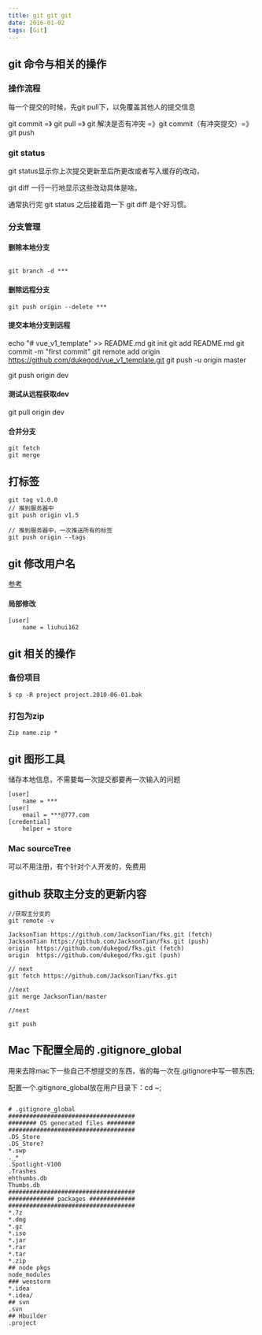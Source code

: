 ```yaml
---
title: git git git
date: 2016-01-02
tags: [Git]
---
```

## git 命令与相关的操作

### 操作流程
每一个提交的时候，先git pull下，以免覆盖其他人的提交信息

git commit =》 git pull =》 git 解决是否有冲突 =》git commit（有冲突提交）=》git push

<!--more-->

### git status

git status显示你上次提交更新至后所更改或者写入缓存的改动，

git diff 一行一行地显示这些改动具体是啥。

通常执行完 git status 之后接着跑一下 git diff 是个好习惯。

### 分支管理

#### 删除本地分支

```

git branch -d ***

```
#### 删除远程分支

```
git push origin --delete ***
```

#### 提交本地分支到远程

echo "# vue_v1_template" >> README.md
git init
git add README.md
git commit -m "first commit"
git remote add origin https://github.com/dukegod/vue_v1_template.git
git push -u origin master

git push origin dev

#### 测试从远程获取dev

git pull origin dev



#### 合并分支

```
git fetch
git merge
```

## 打标签

```
git tag v1.0.0
// 推到服务器中
git push origin v1.5

// 推到服务器中，一次推送所有的标签
git push origin --tags

```

## git 修改用户名

[参考](http://blog.chinaunix.net/uid-26997997-id-3231891.html)

#### 局部修改

```
[user]
	name = liuhui162
```

## git 相关的操作

### 备份项目

```
$ cp -R project project.2010-06-01.bak
```

### 打包为zip

```
Zip name.zip *
```

## git 图形工具

储存本地信息，不需要每一次提交都要再一次输入的问题

```
[user]
	name = ***
[user]
	email = ***@777.com
[credential]
	helper = store
```

### Mac sourceTree

可以不用注册，有个针对个人开发的，免费用

## github 获取主分支的更新内容

```
//获取主分支的
git remote -v

JacksonTian	https://github.com/JacksonTian/fks.git (fetch)
JacksonTian	https://github.com/JacksonTian/fks.git (push)
origin	https://github.com/dukegod/fks.git (fetch)
origin	https://github.com/dukegod/fks.git (push)

// next
git fetch https://github.com/JacksonTian/fks.git

//next
git merge JacksonTian/master

//next

git push
```

## Mac 下配置全局的 .gitignore_global

用来去除mac下一些自己不想提交的东西，省的每一次在.gitignore中写一顿东西;

配置一个.gitignore_global放在用户目录下：cd ~;

```

# .gitignore_global
####################################
######## OS generated files ########
####################################
.DS_Store
.DS_Store?
*.swp
._*
.Spotlight-V100
.Trashes
ehthumbs.db
Thumbs.db
####################################
############# packages #############
####################################
*.7z
*.dmg
*.gz
*.iso
*.jar
*.rar
*.tar
*.zip
## node pkgs
node_modules
### wenstorm
*.idea
*.idea/
## svn
.svn
## Hbuilder
.project

```
